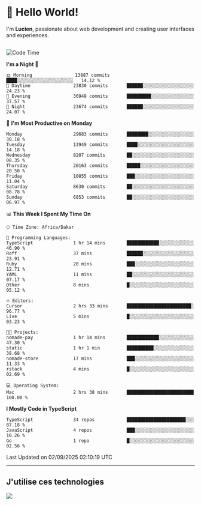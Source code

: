 # 👋 Hello World!

I'm **Lucien**, passionate about web development and creating user interfaces and experiences.

##

<!--START_SECTION:waka-->
![Code Time](http://img.shields.io/badge/Code%20Time-3%2C636%20hrs%2036%20mins-blue)

**I'm a Night 🦉** 

```text
🌞 Morning                13887 commits       ████░░░░░░░░░░░░░░░░░░░░░   14.12 % 
🌆 Daytime                23830 commits       ██████░░░░░░░░░░░░░░░░░░░   24.23 % 
🌃 Evening                36949 commits       █████████░░░░░░░░░░░░░░░░   37.57 % 
🌙 Night                  23674 commits       ██████░░░░░░░░░░░░░░░░░░░   24.07 % 
```
📅 **I'm Most Productive on Monday** 

```text
Monday                   29683 commits       ████████░░░░░░░░░░░░░░░░░   30.18 % 
Tuesday                  13949 commits       ████░░░░░░░░░░░░░░░░░░░░░   14.18 % 
Wednesday                8207 commits        ██░░░░░░░░░░░░░░░░░░░░░░░   08.35 % 
Thursday                 20163 commits       █████░░░░░░░░░░░░░░░░░░░░   20.50 % 
Friday                   10855 commits       ███░░░░░░░░░░░░░░░░░░░░░░   11.04 % 
Saturday                 8630 commits        ██░░░░░░░░░░░░░░░░░░░░░░░   08.78 % 
Sunday                   6853 commits        ██░░░░░░░░░░░░░░░░░░░░░░░   06.97 % 
```


📊 **This Week I Spent My Time On** 

```text
🕑︎ Time Zone: Africa/Dakar

💬 Programming Languages: 
TypeScript               1 hr 14 mins        ████████████░░░░░░░░░░░░░   46.90 % 
Roff                     37 mins             ██████░░░░░░░░░░░░░░░░░░░   23.91 % 
Ruby                     20 mins             ███░░░░░░░░░░░░░░░░░░░░░░   12.71 % 
YAML                     11 mins             ██░░░░░░░░░░░░░░░░░░░░░░░   07.17 % 
Other                    8 mins              █░░░░░░░░░░░░░░░░░░░░░░░░   05.12 % 

🔥 Editors: 
Cursor                   2 hrs 33 mins       ████████████████████████░   96.77 % 
Live                     5 mins              █░░░░░░░░░░░░░░░░░░░░░░░░   03.23 % 

🐱‍💻 Projects: 
nomade-pay               1 hr 14 mins        ████████████░░░░░░░░░░░░░   47.30 % 
static                   1 hr 1 min          ██████████░░░░░░░░░░░░░░░   38.68 % 
nomade-store             17 mins             ███░░░░░░░░░░░░░░░░░░░░░░   11.33 % 
rstack                   4 mins              █░░░░░░░░░░░░░░░░░░░░░░░░   02.69 % 

💻 Operating System: 
Mac                      2 hrs 38 mins       █████████████████████████   100.00 % 
```

**I Mostly Code in TypeScript** 

```text
TypeScript               34 repos            ██████████████████████░░░   87.18 % 
JavaScript               4 repos             ███░░░░░░░░░░░░░░░░░░░░░░   10.26 % 
Go                       1 repo              █░░░░░░░░░░░░░░░░░░░░░░░░   02.56 % 
```




 Last Updated on 02/09/2025 02:10:19 UTC
<!--END_SECTION:waka-->
---

## J'utilise ces technologies

<p align="left">
  <a href="https://skillicons.dev">
    <img src="https://skillicons.dev/icons?i=ts,js,go,ruby,css,scss,tailwind,react,vite,nextjs,docker,figma,ableton" />
  </a>
</p>

